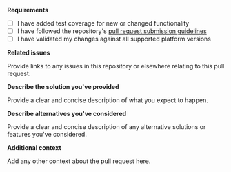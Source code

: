 **Requirements**

- [ ] I have added test coverage for new or changed functionality
- [ ] I have followed the repository's [pull request submission guidelines](../blob/main/CONTRIBUTING.md#submitting-pull-requests)
- [ ] I have validated my changes against all supported platform versions

**Related issues**

Provide links to any issues in this repository or elsewhere relating to this pull request.

**Describe the solution you've provided**

Provide a clear and concise description of what you expect to happen.

**Describe alternatives you've considered**

Provide a clear and concise description of any alternative solutions or features you've considered.

**Additional context**

Add any other context about the pull request here.